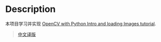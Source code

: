 # Description

本项目学习并实现 [OpenCV with Python Intro and loading Images tutorial](https://pythonprogramming.net/loading-images-python-opencv-tutorial/).

> [中文译版](https://wizardforcel.gitbooks.io/py-ds-intro-tut/content/opencv.html)
